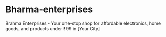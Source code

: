 # Bharma-enterprises
Brahma Enterprises - Your one-stop shop for affordable electronics, home goods, and products under ₹99 in [Your City]
